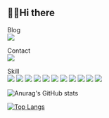 🖐🏻Hi there
---
Blog <br>
<a href="https://velog.io/@leui9179" target="_blank"><img src="https://img.shields.io/badge/Blog-ffffff?&logo=velog"/></a>

Contact <br>
<a href="#"><img src="https://img.shields.io/badge/outdark97@gmail.com-ffffff?&logo=gmail"/></a>

Skill<br>
<span>
<img src="https://img.shields.io/badge/JAVA-007396?style=for-the-badge&logo=java&logoColor=white">
<img src="https://img.shields.io/badge/Spring-6DB33F?style=for-the-badge&logo=Spring&logoColor=white">
<img src="https://img.shields.io/badge/python-3776AB?style=for-the-badge&logo=python&logoColor=white">
<img src="https://img.shields.io/badge/flask-000000?style=for-the-badge&logo=python&logoColor=white">
<img src="https://img.shields.io/badge/mysql-4479A1?style=for-the-badge&logo=mysql&logoColor=white">
<img src="https://img.shields.io/badge/flutter-02569B?style=for-the-badge&logo=flutter&logoColor=white">
<img src="https://img.shields.io/badge/javascript-F7DF1E?style=for-the-badge&logo=javascript&logoColor=black">
<img src="https://img.shields.io/badge/vue.js-4FC08D?style=for-the-badge&logo=vue.js&logoColor=white">
<img src="https://img.shields.io/badge/html-E34F26?style=for-the-badge&logo=html5&logoColor=white">
<img src="https://img.shields.io/badge/css-1572B6?style=for-the-badge&logo=css3&logoColor=white">
<img src="https://img.shields.io/badge/aws-232F3E?style=for-the-badge&logo=aws&logoColor=white">
</span>



![Anurag's GitHub stats](https://github-readme-stats.vercel.app/api?username=Eui9179&show_icons=true&theme=default)


[![Top Langs](https://github-readme-stats.vercel.app/api/top-langs/?username=Eui9179&hide=jupyter%20notebook,objective-c,html)](https://github.com/anuraghazra/github-readme-stats)